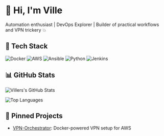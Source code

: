# 👋 Hi, I'm Ville

Automation enthusiast | DevOps Explorer | Builder of practical workflows and VPN trickery 💥

## 🔧 Tech Stack

![Docker](https://img.shields.io/badge/Docker-2496ED?style=for-the-badge&logo=docker&logoColor=white)
![AWS](https://img.shields.io/badge/AWS-232F3E?style=for-the-badge&logo=amazon-aws&logoColor=white)
![Ansible](https://img.shields.io/badge/Ansible-EE0000?style=for-the-badge&logo=ansible&logoColor=white)
![Python](https://img.shields.io/badge/Python-3776AB?style=for-the-badge&logo=python&logoColor=white)
![Jenkins](https://img.shields.io/badge/Jenkins-D24939?style=for-the-badge&logo=jenkins&logoColor=white)

## 📊 GitHub Stats

![Villers's GitHub Stats](https://github-readme-stats.vercel.app/api?username=villeog&show_icons=true&theme=github_dark&count_private=true)

![Top Languages](https://github-readme-stats.vercel.app/api/top-langs/?username=villeog&layout=compact&theme=github_dark)

## 📌 Pinned Projects

- [VPN-Orchestrator](https://github.com/villeog/VPN-Orechestrator): Docker-powered VPN setup for AWS
